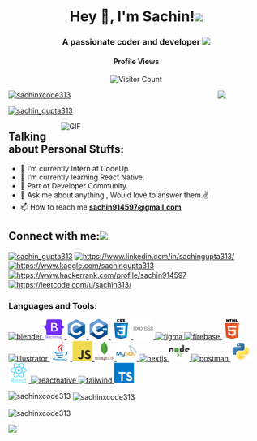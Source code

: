 <h1 align="center">Hey 👋, I'm Sachin!<img src="https://github.com/TheDudeThatCode/TheDudeThatCode/blob/master/Assets/Mario_Hello_Big.gif" height="30px"></h1>
<h3 align="center">A passionate coder and developer <img src="https://github.com/TheDudeThatCode/TheDudeThatCode/blob/master/Assets/Designer.gif" height="44px"></h3>
<p align="center">
<h4 align="center">Profile Views</h4>
<p align="center">
<img src="https://profile-counter.glitch.me/{SachinXCode313}/count.svg" alt="Visitor Count" />
</p>
<img align="right" src="https://media.giphy.com/media/M9gbBd9nbDrOTu1Mqx/giphy.gif" width="18%"/>

<p align="left"> <a href="https://github.com/ryo-ma/github-profile-trophy"><img src="https://github-profile-trophy.vercel.app/?username=sachinxcode313" alt="sachinxcode313" /></a> </p>

<p align="left"> <a href="https://twitter.com/sachin_gupta313" target="blank"><img src="https://img.shields.io/twitter/follow/sachin_gupta313?logo=twitter&style=for-the-badge" alt="sachin_gupta313" /></a> </p>

<img  width="400" align="right" alt="GIF" src="https://media.giphy.com/media/USV0ym3bVWQJJmNu3N/giphy.gif" />

<h2>Talking about Personal Stuffs:</h2>

- 🔭 I’m currently Intern at CodeUp.
- 🌱 I’m currently learning React Native.
- 👯 Part of Developer Community.
- 💬 Ask me about anything , Would love to answer them.✌
- 📫 How to reach me **sachin914597@gmail.com**

<h2 align="left">Connect with me:<img src="https://github.com/TheDudeThatCode/TheDudeThatCode/blob/master/Assets/Handshake.gif" height="32px"></h2>
<p align="left">
<a href="https://twitter.com/sachin_gupta313" target="blank"><img align="center" src="https://raw.githubusercontent.com/rahuldkjain/github-profile-readme-generator/master/src/images/icons/Social/twitter.svg" alt="sachin_gupta313" height="30" width="40" /></a>
<a href="https://linkedin.com/in/https://www.linkedin.com/in/sachingupta313/" target="blank"><img align="center" src="https://raw.githubusercontent.com/rahuldkjain/github-profile-readme-generator/master/src/images/icons/Social/linked-in-alt.svg" alt="https://www.linkedin.com/in/sachingupta313/" height="30" width="40" /></a>
<a href="https://kaggle.com/https://www.kaggle.com/sachingupta313" target="blank"><img align="center" src="https://raw.githubusercontent.com/rahuldkjain/github-profile-readme-generator/master/src/images/icons/Social/kaggle.svg" alt="https://www.kaggle.com/sachingupta313" height="30" width="40" /></a>
<a href="https://www.hackerrank.com/https://www.hackerrank.com/profile/sachin914597" target="blank"><img align="center" src="https://raw.githubusercontent.com/rahuldkjain/github-profile-readme-generator/master/src/images/icons/Social/hackerrank.svg" alt="https://www.hackerrank.com/profile/sachin914597" height="30" width="40" /></a>
<a href="https://leetcode.com/u/sachin313/" target="blank"><img align="center" src="https://raw.githubusercontent.com/rahuldkjain/github-profile-readme-generator/master/src/images/icons/Social/leet-code.svg" alt="https://leetcode.com/u/sachin313/" height="30" width="40" /></a>
</p>

<h3 align="left">Languages and Tools:</h3>
<p align="left"> <a href="https://www.blender.org/" target="_blank" rel="noreferrer"> <img src="https://download.blender.org/branding/community/blender_community_badge_white.svg" alt="blender" width="40" height="40"/> </a> <a href="https://getbootstrap.com" target="_blank" rel="noreferrer"> <img src="https://raw.githubusercontent.com/devicons/devicon/master/icons/bootstrap/bootstrap-plain-wordmark.svg" alt="bootstrap" width="40" height="40"/> </a> <a href="https://www.cprogramming.com/" target="_blank" rel="noreferrer"> <img src="https://raw.githubusercontent.com/devicons/devicon/master/icons/c/c-original.svg" alt="c" width="40" height="40"/> </a> <a href="https://www.w3schools.com/cpp/" target="_blank" rel="noreferrer"> <img src="https://raw.githubusercontent.com/devicons/devicon/master/icons/cplusplus/cplusplus-original.svg" alt="cplusplus" width="40" height="40"/> </a> <a href="https://www.w3schools.com/css/" target="_blank" rel="noreferrer"> <img src="https://raw.githubusercontent.com/devicons/devicon/master/icons/css3/css3-original-wordmark.svg" alt="css3" width="40" height="40"/> </a> <a href="https://expressjs.com" target="_blank" rel="noreferrer"> <img src="https://raw.githubusercontent.com/devicons/devicon/master/icons/express/express-original-wordmark.svg" alt="express" width="40" height="40"/> </a> <a href="https://www.figma.com/" target="_blank" rel="noreferrer"> <img src="https://www.vectorlogo.zone/logos/figma/figma-icon.svg" alt="figma" width="40" height="40"/> </a> <a href="https://firebase.google.com/" target="_blank" rel="noreferrer"> <img src="https://www.vectorlogo.zone/logos/firebase/firebase-icon.svg" alt="firebase" width="40" height="40"/> </a> <a href="https://www.w3.org/html/" target="_blank" rel="noreferrer"> <img src="https://raw.githubusercontent.com/devicons/devicon/master/icons/html5/html5-original-wordmark.svg" alt="html5" width="40" height="40"/> </a> <a href="https://www.adobe.com/in/products/illustrator.html" target="_blank" rel="noreferrer"> <img src="https://www.vectorlogo.zone/logos/adobe_illustrator/adobe_illustrator-icon.svg" alt="illustrator" width="40" height="40"/> </a> <a href="https://www.java.com" target="_blank" rel="noreferrer"> <img src="https://raw.githubusercontent.com/devicons/devicon/master/icons/java/java-original.svg" alt="java" width="40" height="40"/> </a> <a href="https://developer.mozilla.org/en-US/docs/Web/JavaScript" target="_blank" rel="noreferrer"> <img src="https://raw.githubusercontent.com/devicons/devicon/master/icons/javascript/javascript-original.svg" alt="javascript" width="40" height="40"/> </a> <a href="https://www.mongodb.com/" target="_blank" rel="noreferrer"> <img src="https://raw.githubusercontent.com/devicons/devicon/master/icons/mongodb/mongodb-original-wordmark.svg" alt="mongodb" width="40" height="40"/> </a> <a href="https://www.mysql.com/" target="_blank" rel="noreferrer"> <img src="https://raw.githubusercontent.com/devicons/devicon/master/icons/mysql/mysql-original-wordmark.svg" alt="mysql" width="40" height="40"/> </a> <a href="https://nextjs.org/" target="_blank" rel="noreferrer"> <img src="https://cdn.worldvectorlogo.com/logos/nextjs-2.svg" alt="nextjs" width="40" height="40"/> </a> <a href="https://nodejs.org" target="_blank" rel="noreferrer"> <img src="https://raw.githubusercontent.com/devicons/devicon/master/icons/nodejs/nodejs-original-wordmark.svg" alt="nodejs" width="40" height="40"/> </a> <a href="https://postman.com" target="_blank" rel="noreferrer"> <img src="https://www.vectorlogo.zone/logos/getpostman/getpostman-icon.svg" alt="postman" width="40" height="40"/> </a> <a href="https://www.python.org" target="_blank" rel="noreferrer"> <img src="https://raw.githubusercontent.com/devicons/devicon/master/icons/python/python-original.svg" alt="python" width="40" height="40"/> </a> <a href="https://reactjs.org/" target="_blank" rel="noreferrer"> <img src="https://raw.githubusercontent.com/devicons/devicon/master/icons/react/react-original-wordmark.svg" alt="react" width="40" height="40"/> </a> <a href="https://reactnative.dev/" target="_blank" rel="noreferrer"> <img src="https://reactnative.dev/img/header_logo.svg" alt="reactnative" width="40" height="40"/> </a> <a href="https://tailwindcss.com/" target="_blank" rel="noreferrer"> <img src="https://www.vectorlogo.zone/logos/tailwindcss/tailwindcss-icon.svg" alt="tailwind" width="40" height="40"/> </a> <a href="https://www.typescriptlang.org/" target="_blank" rel="noreferrer"> <img src="https://raw.githubusercontent.com/devicons/devicon/master/icons/typescript/typescript-original.svg" alt="typescript" width="40" height="40"/> </a> </p>

<p><img align="left" src="https://github-readme-stats.vercel.app/api/top-langs?username=sachinxcode313&show_icons=true&locale=en&layout=compact" alt="sachinxcode313" /></p>

<p>&nbsp;<img align="center" src="https://github-readme-stats.vercel.app/api?username=sachinxcode313&show_icons=true&locale=en" alt="sachinxcode313" /></p>

<p><img align="center" src="https://github-readme-streak-stats.herokuapp.com/?user=sachinxcode313&" alt="sachinxcode313" /></p>
<img src="https://miro.medium.com/v2/resize:fit:1400/1*g3zcRSjUu50p7_1brc9c2Q.gif" />
